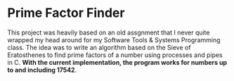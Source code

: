 # Prime Factor Finder

This project was heavily based on an old assgnment that I never quite wrapped my head around for my Software Tools & Systems Programming class.
The idea was to write an algorithm based on the Sieve of Eratosthenes to find prime factors of a number using processes and pipes in C. **With the current implementation, the program works for numbers up to and including 17542**.
